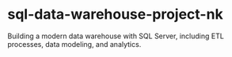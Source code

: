# sql-data-warehouse-project-nk
Building a modern data warehouse with SQL Server, including ETL processes, data modeling, and analytics.

